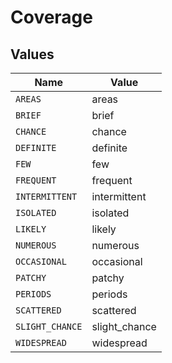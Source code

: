 # Coverage


## Values

| Name            | Value           |
| --------------- | --------------- |
| `AREAS`         | areas           |
| `BRIEF`         | brief           |
| `CHANCE`        | chance          |
| `DEFINITE`      | definite        |
| `FEW`           | few             |
| `FREQUENT`      | frequent        |
| `INTERMITTENT`  | intermittent    |
| `ISOLATED`      | isolated        |
| `LIKELY`        | likely          |
| `NUMEROUS`      | numerous        |
| `OCCASIONAL`    | occasional      |
| `PATCHY`        | patchy          |
| `PERIODS`       | periods         |
| `SCATTERED`     | scattered       |
| `SLIGHT_CHANCE` | slight_chance   |
| `WIDESPREAD`    | widespread      |